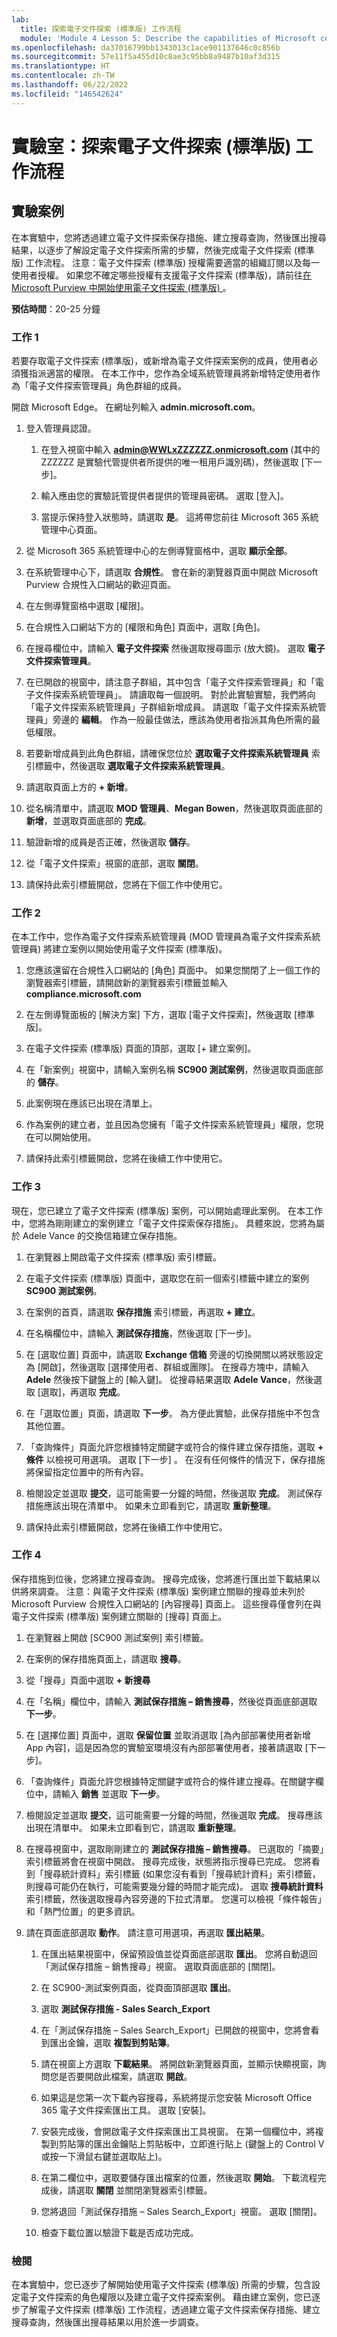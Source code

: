 ```yaml
---
lab:
  title: 探索電子文件探索 (標準版) 工作流程
  module: 'Module 4 Lesson 5: Describe the capabilities of Microsoft compliance solutions: Describe the eDiscovery and audit capabilities of Microsoft Purview'
ms.openlocfilehash: da37016799bb1343013c1ace901137646c0c856b
ms.sourcegitcommit: 57e11f5a455d10c8ae3c95bb8a9487b10af3d315
ms.translationtype: HT
ms.contentlocale: zh-TW
ms.lasthandoff: 06/22/2022
ms.locfileid: "146542624"
---
```

# <a name="lab-explore-the-ediscovery-standard-workflow"></a>實驗室：探索電子文件探索 (標準版) 工作流程

## <a name="lab-scenario"></a>實驗案例

在本實驗中，您將透過建立電子文件探索保存措施、建立搜尋查詢，然後匯出搜尋結果，以逐步了解設定電子文件探索所需的步驟，然後完成電子文件探索 (標準版) 工作流程。  注意：電子文件探索 (標準版) 授權需要適當的組織訂閱以及每一使用者授權。 如果您不確定哪些授權有支援電子文件探索 (標準版)，請前往[在 Microsoft Purview 中開始使用電子文件探索 (標準版) ](https://docs.microsoft.com/microsoft-365/compliance/get-started-core-ediscovery?view=o365-worldwide)。

**預估時間**：20-25 分鐘

### <a name="task-1"></a>工作 1

若要存取電子文件探索 (標準版)，或新增為電子文件探索案例的成員，使用者必須獲指派適當的權限。 在本工作中，您作為全域系統管理員將新增特定使用者作為「電子文件探索管理員」角色群組的成員。

 開啟 Microsoft Edge。 在網址列輸入 **admin.microsoft.com**。

1. 登入管理員認證。
    1. 在登入視窗中輸入 **admin@WWLxZZZZZZ.onmicrosoft.com** (其中的 ZZZZZZ 是實驗代管提供者所提供的唯一租用戶識別碼)，然後選取 [下一步]。

    1. 輸入應由您的實驗託管提供者提供的管理員密碼。 選取 [登入]。
    1. 當提示保持登入狀態時，請選取 **是**。 這將帶您前往 Microsoft 365 系統管理中心頁面。

1. 從 Microsoft 365 系統管理中心的左側導覽窗格中，選取 **顯示全部**。

1. 在系統管理中心下，請選取 **合規性**。  會在新的瀏覽器頁面中開啟 Microsoft Purview 合規性入口網站的歡迎頁面。  

1. 在左側導覽窗格中選取 [權限]。

1. 在合規性入口網站下方的 [權限和角色] 頁面中，選取 [角色]。

1. 在搜尋欄位中，請輸入 **電子文件探索** 然後選取搜尋圖示 (放大鏡)。  選取 **電子文件探索管理員**。

1. 在已開啟的視窗中，請注意子群組，其中包含「電子文件探索管理員」和「電子文件探索系統管理員」。  請讀取每一個說明。  對於此實驗實驗，我們將向「電子文件探索系統管理員」子群組新增成員。 請選取「電子文件探索系統管理員」旁邊的 **編輯**。  作為一般最佳做法，應該為使用者指派其角色所需的最低權限。

1. 若要新增成員到此角色群組，請確保您位於 **選取電子文件探索系統管理員** 索引標籤中，然後選取 **選取電子文件探索系統管理員**。

1. 請選取頁面上方的 **+ 新增**。

1. 從名稱清單中，請選取 **MOD 管理員**、**Megan Bowen**，然後選取頁面底部的 **新增**，並選取頁面底部的 **完成**。

1. 驗證新增的成員是否正確，然後選取 **儲存**。

1. 從「電子文件探索」視窗的底部，選取 **關閉**。

1. 請保持此索引標籤開啟，您將在下個工作中使用它。

### <a name="task-2"></a>工作 2

在本工作中，您作為電子文件探索系統管理員 (MOD 管理員為電子文件探索系統管理員) 將建立案例以開始使用電子文件探索 (標準版)。

1. 您應該還留在合規性入口網站的 [角色] 頁面中。 如果您關閉了上一個工作的瀏覽器索引標籤，請開啟新的瀏覽器索引標籤並輸入 **compliance.microsoft.com**

1. 在左側導覽面板的 [解決方案] 下方，選取 [電子文件探索]，然後選取 [標準版]。

1. 在電子文件探索 (標準版) 頁面的頂部，選取 [+ 建立案例]。

1. 在「新案例」視窗中，請輸入案例名稱 **SC900 測試案例**，然後選取頁面底部的 **儲存**。

1. 此案例現在應該已出現在清單上。

1. 作為案例的建立者，並且因為您擁有「電子文件探索系統管理員」權限，您現在可以開始使用。  

1. 請保持此索引標籤開啟，您將在後續工作中使用它。

### <a name="task-3"></a>工作 3

現在，您已建立了電子文件探索 (標準版) 案例，可以開始處理此案例。  在本工作中，您將為剛剛建立的案例建立「電子文件探索保存措施」。  具體來說，您將為屬於 Adele Vance 的交換信箱建立保存措施。

1. 在瀏覽器上開啟電子文件探索 (標準版) 索引標籤。

1. 在電子文件探索 (標準版) 頁面中，選取您在前一個索引標籤中建立的案例 **SC900 測試案例**。

1. 在案例的首頁，請選取 **保存措施** 索引標籤，再選取 **+ 建立**。

1. 在名稱欄位中，請輸入 **測試保存措施**，然後選取 [下一步]。

1. 在 [選取位置] 頁面中，請選取 **Exchange 信箱** 旁邊的切換開關以將狀態設定為 [開啟]，然後選取 [選擇使用者、群組或團隊]。  在搜尋方塊中，請輸入 **Adele** 然後按下鍵盤上的 [輸入鍵]。 從搜尋結果選取 **Adele Vance**，然後選取 [選取]，再選取 **完成**。

1. 在「選取位置」頁面，請選取 **下一步**。  為方便此實驗，此保存措施中不包含其他位置。

1. 「查詢條件」頁面允許您根據特定關鍵字或符合的條件建立保存措施，選取 **+ 條件** 以檢視可用選項。  選取 [下一步] 。 在沒有任何條件的情況下，保存措施將保留指定位置中的所有內容。

1. 檢閱設定並選取 **提交**，這可能需要一分鐘的時間，然後選取 **完成**。  測試保存措施應該出現在清單中。  如果未立即看到它，請選取 **重新整理**。

1. 請保持此索引標籤開啟，您將在後續工作中使用它。

### <a name="task-4"></a>工作 4

保存措施到位後，您將建立搜尋查詢。  搜尋完成後，您將進行匯出並下載結果以供將來調查。   注意：與電子文件探索 (標準版) 案例建立關聯的搜尋並未列於 Microsoft Purview 合規性入口網站的 [內容搜尋] 頁面上。 這些搜尋僅會列在與電子文件探索 (標準版) 案例建立關聯的 [搜尋] 頁面上。

1. 在瀏覽器上開啟 [SC900 測試案例] 索引標籤。

1. 在案例的保存措施頁面上，請選取 **搜尋**。

1. 從「搜尋」頁面中選取 **+ 新搜尋**

1. 在「名稱」欄位中，請輸入 **測試保存措施 – 銷售搜尋**，然後從頁面底部選取 **下一步**。

1. 在 [選擇位置] 頁面中，選取 **保留位置** 並取消選取 [為內部部署使用者新增 App 內容]，這是因為您的實驗室環境沒有內部部署使用者，接著請選取 [下一步]。

1. 「查詢條件」頁面允許您根據特定關鍵字或符合的條件建立搜尋。在關鍵字欄位中，請輸入 **銷售** 並選取 **下一步**。

1. 檢閱設定並選取 **提交**，這可能需要一分鐘的時間，然後選取 **完成**。  搜尋應該出現在清單中。  如果未立即看到它，請選取 **重新整理**。

1. 在搜尋視窗中，選取剛剛建立的 **測試保存措施 – 銷售搜尋**。  已選取的「摘要」索引標籤將會在視窗中開啟。  搜尋完成後，狀態將指示搜尋已完成。  您將看到「搜尋統計資料」索引標籤 (如果您沒有看到「搜尋統計資料」索引標籤，則搜尋可能仍在執行，可能需要幾分鐘的時間才能完成)。  選取 **搜尋統計資料** 索引標籤，然後選取搜尋內容旁邊的下拉式清單。  您還可以檢視「條件報告」和「熱門位置」的更多資訊。  

1. 請在頁面底部選取 **動作**。  請注意可用選項，再選取 **匯出結果**。

    1. 在匯出結果視窗中，保留預設值並從頁面底部選取 **匯出**。 您將自動退回「測試保存措施 – 銷售搜尋」視窗。 選取頁面底部的 [關閉]。

    1. 在 SC900-測試案例頁面，從頁面頂部選取 **匯出**。
    1. 選取 **測試保存措施 - Sales Search_Export**
    1. 在「測試保存措施 – Sales Search_Export」已開啟的視窗中，您將會看到匯出金鑰，選取 **複製到剪貼簿**。
    1. 請在視窗上方選取 **下載結果**。 將開啟新瀏覽器頁面，並顯示快顯視窗，詢問您是否要開啟此檔案，請選取 **開啟**。
    1. 如果這是您第一次下載內容搜尋，系統將提示您安裝 Microsoft Office 365 電子文件探索匯出工具。  選取 [安裝]。
    1. 安裝完成後，會開啟電子文件探索匯出工具視窗。  在第一個欄位中，將複製到剪貼簿的匯出金鑰貼上剪貼板中，立即進行貼上 (鍵盤上的 Control V 或按一下滑鼠右鍵並選取貼上)。
    1. 在第二欄位中，選取要儲存匯出檔案的位置，然後選取 **開始**。  下載流程完成後，請選取 **關閉** 並關閉瀏覽器索引標籤。
    1. 您將退回「測試保存措施 – Sales Search_Export」視窗。  選取 [關閉]。
    1. 檢查下載位置以驗證下載是否成功完成。

### <a name="review"></a>檢閱

在本實驗中，您已逐步了解開始使用電子文件探索 (標準版) 所需的步驟，包含設定電子文件探索的角色權限以及建立電子文件探索案例。  藉由建立案例，您已逐步了解電子文件探索 (標準版) 工作流程，透過建立電子文件探索保存措施、建立搜尋查詢，然後匯出搜尋結果以用於進一步調查。
